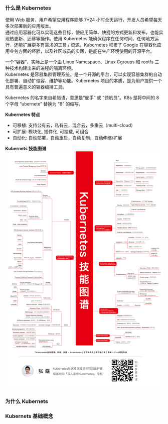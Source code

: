 
### 什么是 Kubernetes
使用 Web 服务，用户希望应用程序能够 7\*24 小时全天运行，开发人员希望每天多次部署新的应用版本。  
通过应用容器化可以实现这些目标，使应用简单、快捷的方式更新和发布，也能实现热更新、迁移等操作。使用 Kubernetes 能确保程序在任何时间、任何地方运行，还能扩展更多有需求的工具 / 资源。Kubernetes 积累了 Google 在容器化应用业务方面的经验，以及社区成员的实践，是能在生产环境使用的开源平台。  

一个“容器”，实际上是一个由 Linux Namespace、Linux Cgroups 和 rootfs 三种技术构建出来的进程的隔离环境。  
Kubernetes 是容器集群管理系统，是一个开源的平台，可以实现容器集群的自动化部署、自动扩缩容、维护等功能。Kubernetes 项目的本质，是为用户提供一个具有普遍意义的容器编排工具。  

Kubernetes 的名字来自希腊语，意思是“舵手” 或 “领航员”。K8s 是将中间的 8 个字母 “ubernete” 替换为 “8” 的缩写。

**Kubernetes 特点**

- 可移植: 支持公有云，私有云，混合云，多重云（multi-cloud）
- 可扩展: 模块化, 插件化, 可挂载, 可组合
- 自动化: 自动部署，自动重启，自动复制，自动伸缩/扩展

**Kubernets 技能图谱**   
![Kubernets 技能图谱](../../../others/static/images/kubernets-tech-graph.png)  

### 为什么 Kubernets


### Kubernets 基础概念

